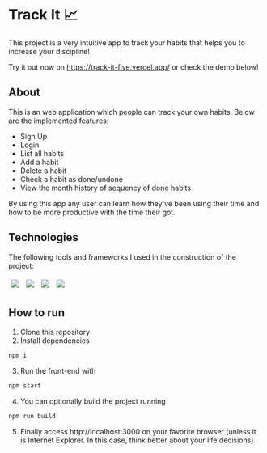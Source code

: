# Track It 📈

This project is a very intuitive app to track your habits that helps you to increase your discipline!

Try it out now on https://track-it-five.vercel.app/ or check the demo below!



## About

This is an web application which people can track your own habits. Below are the implemented features:

- Sign Up
- Login
- List all habits
- Add a habit
- Delete a habit
- Check a habit as done/undone
- View the month history of sequency of done habits

By using this app any user can learn how they've been using their time and how to be more productive with the time their got.

## Technologies
The following tools and frameworks I used in the construction of the project:<br>
<p>
  <img style='margin: 5px;' src='https://img.shields.io/badge/styled-components%20-%2320232a.svg?&style=for-the-badge&color=b8679e&logo=styled-components&logoColor=%3a3a3a'>
  <img style='margin: 5px;' src='https://img.shields.io/badge/axios%20-%2320232a.svg?&style=for-the-badge&color=informational'>
  <img style='margin: 5px;' src="https://img.shields.io/badge/react-app%20-%2320232a.svg?&style=for-the-badge&color=60ddf9&logo=react&logoColor=%2361DAFB"/>
  <img style='margin: 5px;' src="https://img.shields.io/badge/react_route%20-%2320232a.svg?&style=for-the-badge&logo=react&logoColor=%2361DAFB"/>
  
</p>

## How to run

1. Clone this repository
2. Install dependencies
```bash
npm i
```
3. Run the front-end with
```bash
npm start
```
4. You can optionally build the project running
```bash
npm run build
```
5. Finally access http://localhost:3000 on your favorite browser (unless it is Internet Explorer. In this case, think better about your life decisions)
